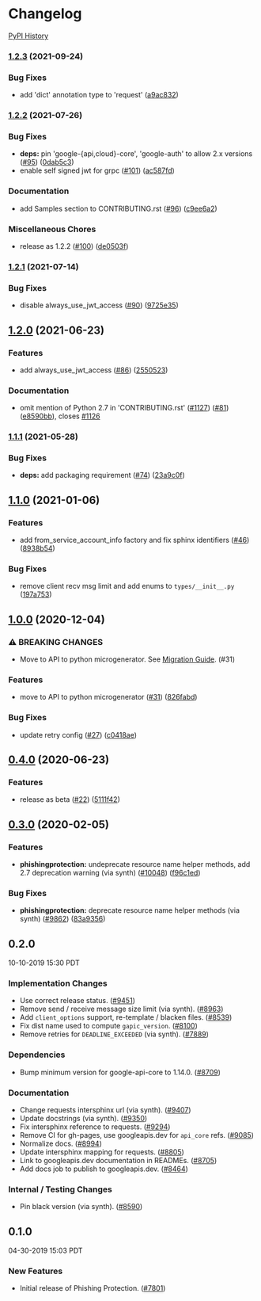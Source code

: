 # Changelog

[PyPI History][1]

[1]: https://pypi.org/project/google-cloud-phishing-protection/#history


### [1.2.3](https://www.github.com/googleapis/python-phishingprotection/compare/v1.2.2...v1.2.3) (2021-09-24)


### Bug Fixes

* add 'dict' annotation type to 'request' ([a9ac832](https://www.github.com/googleapis/python-phishingprotection/commit/a9ac832c3bed179eec4f007c9e1535bf3a95aa57))

### [1.2.2](https://www.github.com/googleapis/python-phishingprotection/compare/v1.2.1...v1.2.2) (2021-07-26)


### Bug Fixes

* **deps:** pin 'google-{api,cloud}-core', 'google-auth' to allow 2.x versions ([#95](https://www.github.com/googleapis/python-phishingprotection/issues/95)) ([0dab5c3](https://www.github.com/googleapis/python-phishingprotection/commit/0dab5c370cc34481227eb27ffa2c5defb816d8e0))
* enable self signed jwt for grpc ([#101](https://www.github.com/googleapis/python-phishingprotection/issues/101)) ([ac587fd](https://www.github.com/googleapis/python-phishingprotection/commit/ac587fd6d0bb6393f2c1743888c092f231b3f91d))


### Documentation

* add Samples section to CONTRIBUTING.rst ([#96](https://www.github.com/googleapis/python-phishingprotection/issues/96)) ([c9ee6a2](https://www.github.com/googleapis/python-phishingprotection/commit/c9ee6a2838b8291a1205532b169e7fad03f1c440))


### Miscellaneous Chores

* release as 1.2.2 ([#100](https://www.github.com/googleapis/python-phishingprotection/issues/100)) ([de0503f](https://www.github.com/googleapis/python-phishingprotection/commit/de0503fffd4088d2e7d6e4b876427d79407441e8))

### [1.2.1](https://www.github.com/googleapis/python-phishingprotection/compare/v1.2.0...v1.2.1) (2021-07-14)


### Bug Fixes

* disable always_use_jwt_access ([#90](https://www.github.com/googleapis/python-phishingprotection/issues/90)) ([9725e35](https://www.github.com/googleapis/python-phishingprotection/commit/9725e35df1ed3fbe2a02a6d52207fa7e9226fbad))

## [1.2.0](https://www.github.com/googleapis/python-phishingprotection/compare/v1.1.1...v1.2.0) (2021-06-23)


### Features

* add always_use_jwt_access ([#86](https://www.github.com/googleapis/python-phishingprotection/issues/86)) ([2550523](https://www.github.com/googleapis/python-phishingprotection/commit/2550523ddd59d042b8cb1411617eee33fdddc965))


### Documentation

* omit mention of Python 2.7 in 'CONTRIBUTING.rst' ([#1127](https://www.github.com/googleapis/python-phishingprotection/issues/1127)) ([#81](https://www.github.com/googleapis/python-phishingprotection/issues/81)) ([e8590bb](https://www.github.com/googleapis/python-phishingprotection/commit/e8590bbfa6e70d915b618ee265d7cd59cab07e98)), closes [#1126](https://www.github.com/googleapis/python-phishingprotection/issues/1126)

### [1.1.1](https://www.github.com/googleapis/python-phishingprotection/compare/v1.1.0...v1.1.1) (2021-05-28)


### Bug Fixes

* **deps:** add packaging requirement ([#74](https://www.github.com/googleapis/python-phishingprotection/issues/74)) ([23a9c0f](https://www.github.com/googleapis/python-phishingprotection/commit/23a9c0f7abc0c3385aee5c93f920a1119eb86baa))

## [1.1.0](https://www.github.com/googleapis/python-phishingprotection/compare/v1.0.0...v1.1.0) (2021-01-06)


### Features

* add from_service_account_info factory and fix sphinx identifiers  ([#46](https://www.github.com/googleapis/python-phishingprotection/issues/46)) ([8938b54](https://www.github.com/googleapis/python-phishingprotection/commit/8938b54d590753ae25213945be3764e90d4bb327))


### Bug Fixes

* remove client recv msg limit and add enums to `types/__init__.py` ([197a753](https://www.github.com/googleapis/python-phishingprotection/commit/197a75346252441e5a5cb5eee982e7cb64a20299))

## [1.0.0](https://www.github.com/googleapis/python-phishingprotection/compare/v0.4.0...v1.0.0) (2020-12-04)


### ⚠ BREAKING CHANGES

* Move to API to python microgenerator. See [Migration Guide](https://github.com/googleapis/python-phishingprotection/blob/main/UPGRADING.md). (#31)

### Features

* move to API to python microgenerator ([#31](https://www.github.com/googleapis/python-phishingprotection/issues/31)) ([826fabd](https://www.github.com/googleapis/python-phishingprotection/commit/826fabd0b6591a7cca7cfcdbcc16b853c067cd3d))


### Bug Fixes

* update retry config ([#27](https://www.github.com/googleapis/python-phishingprotection/issues/27)) ([c0418ae](https://www.github.com/googleapis/python-phishingprotection/commit/c0418ae2e4d13f32706d3ce6844c6260b27ca0b7))

## [0.4.0](https://www.github.com/googleapis/python-phishingprotection/compare/v0.3.0...v0.4.0) (2020-06-23)


### Features

* release as beta ([#22](https://www.github.com/googleapis/python-phishingprotection/issues/22)) ([5111f42](https://www.github.com/googleapis/python-phishingprotection/commit/5111f425eef6135a4eb4b958d0ed1c6865e6e9d7))

## [0.3.0](https://www.github.com/googleapis/python-phishingprotection/compare/v0.2.0...v0.3.0) (2020-02-05)


### Features

* **phishingprotection:** undeprecate resource name helper methods, add 2.7 deprecation warning (via synth) ([#10048](https://www.github.com/googleapis/python-phishingprotection/issues/10048)) ([f96c1ed](https://www.github.com/googleapis/python-phishingprotection/commit/f96c1edfa57269b3e1ccbf3d8035e42fecb78987))


### Bug Fixes

* **phishingprotection:** deprecate resource name helper methods (via synth)  ([#9862](https://www.github.com/googleapis/python-phishingprotection/issues/9862)) ([83a9356](https://www.github.com/googleapis/python-phishingprotection/commit/83a93561695e799c8ff4a7d511fb7b6fe76d0d60))

## 0.2.0

10-10-2019 15:30 PDT

### Implementation Changes
- Use correct release status. ([#9451](https://github.com/googleapis/google-cloud-python/pull/9451))
- Remove send / receive message size limit (via synth). ([#8963](https://github.com/googleapis/google-cloud-python/pull/8963))
- Add `client_options` support, re-template / blacken files. ([#8539](https://github.com/googleapis/google-cloud-python/pull/8539))
- Fix dist name used to compute `gapic_version`. ([#8100](https://github.com/googleapis/google-cloud-python/pull/8100))
- Remove retries for `DEADLINE_EXCEEDED` (via synth). ([#7889](https://github.com/googleapis/google-cloud-python/pull/7889))

### Dependencies
- Bump minimum version for google-api-core to 1.14.0. ([#8709](https://github.com/googleapis/google-cloud-python/pull/8709))

### Documentation
- Change requests intersphinx url (via synth). ([#9407](https://github.com/googleapis/google-cloud-python/pull/9407))
- Update docstrings (via synth). ([#9350](https://github.com/googleapis/google-cloud-python/pull/9350))
- Fix intersphinx reference to requests. ([#9294](https://github.com/googleapis/google-cloud-python/pull/9294))
- Remove CI for gh-pages, use googleapis.dev for `api_core` refs. ([#9085](https://github.com/googleapis/google-cloud-python/pull/9085))
- Normalize docs. ([#8994](https://github.com/googleapis/google-cloud-python/pull/8994))
- Update intersphinx mapping for requests. ([#8805](https://github.com/googleapis/google-cloud-python/pull/8805))
- Link to googleapis.dev documentation in READMEs. ([#8705](https://github.com/googleapis/google-cloud-python/pull/8705))
- Add docs job to publish to googleapis.dev. ([#8464](https://github.com/googleapis/google-cloud-python/pull/8464))

### Internal / Testing Changes
- Pin black version (via synth). ([#8590](https://github.com/googleapis/google-cloud-python/pull/8590))

## 0.1.0

04-30-2019 15:03 PDT

### New Features
- Initial release of Phishing Protection. ([#7801](https://github.com/googleapis/google-cloud-python/pull/7801))
